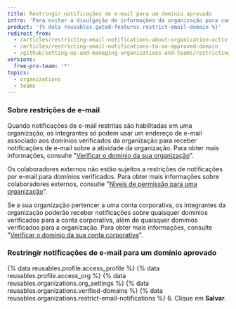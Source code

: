 ```yaml
---
title: Restringir notificações de e-mail para um domínio aprovado
intro: 'Para evitar a divulgação de informações da organização para contas pessoais, os proprietários da organização podem restringir as notificações de e-mail sobre a atividade da organização a um domínio verificado.'
product: '{% data reusables.gated-features.restrict-email-domain %}'
redirect_from:
  - /articles/restricting-email-notifications-about-organization-activity-to-an-approved-email-domain/
  - /articles/restricting-email-notifications-to-an-approved-domain
  - /github/setting-up-and-managing-organizations-and-teams/restricting-email-notifications-to-an-approved-domain
versions:
  free-pro-team: '*'
topics:
  - organizations
  - teams
---
```

### Sobre restrições de e-mail

Quando notificações de e-mail restritas são habilitadas em uma organização, os integrantes só podem usar um endereço de e-mail associado aos domínios verificados da organização para receber notificações de e-mail sobre a atividade da organização. Para obter mais informações, consulte "[Verificar o domínio da sua organização](/articles/verifying-your-organization-s-domain)".

Os colaboradores externos não estão sujeitos a restrições de notificações por e-mail para domínios verificados. Para obter mais informações sobre colaboradores externos, consulte "[Níveis de permissão para uma organização](/github/setting-up-and-managing-organizations-and-teams/permission-levels-for-an-organization#outside-collaborators)".

Se a sua organização pertencer a uma conta corporativa, os integrantes da organização poderão receber notificações sobre quaisquer domínios verificados para a conta corporativa, além de quaisquer domínios verificados para a organização. Para obter mais informações, consulte "[Verificar o domínio da sua conta corporativa](/github/setting-up-and-managing-your-enterprise/verifying-your-enterprise-accounts-domain)".

### Restringir notificações de e-mail para um domínio aprovado

{% data reusables.profile.access_profile %}
{% data reusables.profile.access_org %}
{% data reusables.organizations.org_settings %}
{% data reusables.organizations.verified-domains %}
{% data reusables.organizations.restrict-email-notifications %}
6. Clique em **Salvar**.
